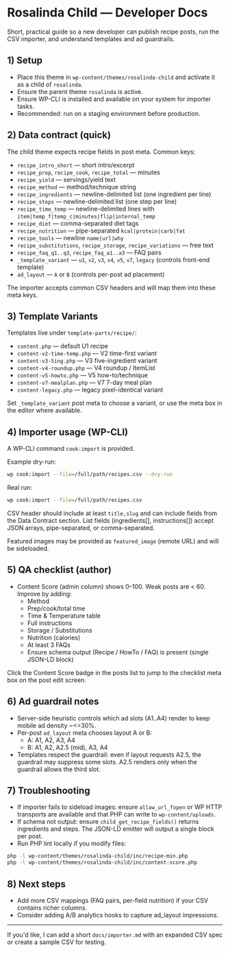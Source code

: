 # Rosalinda Child — Developer Docs

Short, practical guide so a new developer can publish recipe posts, run the CSV importer, and understand templates and ad guardrails.

## 1) Setup
- Place this theme in `wp-content/themes/rosalinda-child` and activate it as a child of `rosalinda`.
- Ensure the parent theme `rosalinda` is active.
- Ensure WP-CLI is installed and available on your system for importer tasks.
- Recommended: run on a staging environment before production.

## 2) Data contract (quick)
The child theme expects recipe fields in post meta. Common keys:
- `recipe_intro_short` — short intro/excerpt
- `recipe_prep`, `recipe_cook`, `recipe_total` — minutes
- `recipe_yield` — servings/yield text
- `recipe_method` — method/technique string
- `recipe_ingredients` — newline-delimited list (one ingredient per line)
- `recipe_steps` — newline-delimited list (one step per line)
- `recipe_time_temp` — newline-delimited lines with `item|temp_f|temp_c|minutes|flip|internal_temp`
- `recipe_diet` — comma-separated diet tags
- `recipe_nutrition` — pipe-separated `kcal|protein|carb|fat`
- `recipe_tools` — newline `name|url|why`
- `recipe_substitutions`, `recipe_storage`, `recipe_variations` — free text
- `recipe_faq_q1..q3`, `recipe_faq_a1..a3` — FAQ pairs
- `_template_variant` — `u1`, `v2`, `v3`, `v4`, `v5`, `v7`, `legacy` (controls front-end template)
- `ad_layout` — `A` or `B` (controls per-post ad placement)

The importer accepts common CSV headers and will map them into these meta keys.

## 3) Template Variants
Templates live under `template-parts/recipe/`:
- `content.php` — default U1 recipe
- `content-v2-time-temp.php` — V2 time-first variant
- `content-v3-5ing.php` — V3 five-ingredient variant
- `content-v4-roundup.php` — V4 roundup / ItemList
- `content-v5-howto.php` — V5 how-to/technique
- `content-v7-mealplan.php` — V7 7-day meal plan
- `content-legacy.php` — legacy pixel-identical variant

Set `_template_variant` post meta to choose a variant, or use the meta box in the editor where available.

## 4) Importer usage (WP-CLI)
A WP-CLI command `cook:import` is provided.

Example dry-run:

```bash
wp cook:import --file=/full/path/recipes.csv --dry-run
```

Real run:

```bash
wp cook:import --file=/full/path/recipes.csv
```

CSV header should include at least `title,slug` and can include fields from the Data Contract section. List fields (ingredients[], instructions[]) accept JSON arrays, pipe-separated, or comma-separated.

Featured images may be provided as `featured_image` (remote URL) and will be sideloaded.

## 5) QA checklist (author)
- Content Score (admin column) shows 0–100. Weak posts are < 60. Improve by adding:
  - Method
  - Prep/cook/total time
  - Time & Temperature table
  - Full instructions
  - Storage / Substitutions
  - Nutrition (calories)
  - At least 3 FAQs
  - Ensure schema output (Recipe / HowTo / FAQ) is present (single JSON-LD block)

Click the Content Score badge in the posts list to jump to the checklist meta box on the post edit screen.

## 6) Ad guardrail notes
- Server-side heuristic controls which ad slots (A1..A4) render to keep mobile ad density ~<=30%.
- Per-post `ad_layout` meta chooses layout A or B:
  - A: A1, A2, A3, A4
  - B: A1, A2, A2.5 (mid), A3, A4
- Templates respect the guardrail: even if layout requests A2.5, the guardrail may suppress some slots. A2.5 renders only when the guardrail allows the third slot.

## 7) Troubleshooting
- If importer fails to sideload images: ensure `allow_url_fopen` or WP HTTP transports are available and that PHP can write to `wp-content/uploads`.
- If schema not output: ensure `child_get_recipe_fields()` returns ingredients and steps. The JSON-LD emitter will output a single block per post.
- Run PHP lint locally if you modify files:

```bash
php -l wp-content/themes/rosalinda-child/inc/recipe-min.php
php -l wp-content/themes/rosalinda-child/inc/content-score.php
```

## 8) Next steps
- Add more CSV mappings (FAQ pairs, per-field nutrition) if your CSV contains richer columns.
- Consider adding A/B analytics hooks to capture ad_layout impressions.

---
If you'd like, I can add a short `docs/importer.md` with an expanded CSV spec or create a sample CSV for testing.

